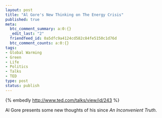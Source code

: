 ```yaml
---
layout: post
title: "Al Gore's New Thinking on The Energy Crisis"
published: true
meta:
  btc_comment_summary: a:0:{}
  _edit_last: "2"
  friendfeed_id: 0a5dfc9a4124cd582c84fe5150c1d76d
  btc_comment_counts: a:0:{}
tags:
- Global Warming
- Green
- Life
- Politics
- Talks
- TED
type: post
status: publish
---
```

{% embedly http://www.ted.com/talks/view/id/243 %}

Al Gore presents some new thoughts of his since _An Inconvenient Truth_.
